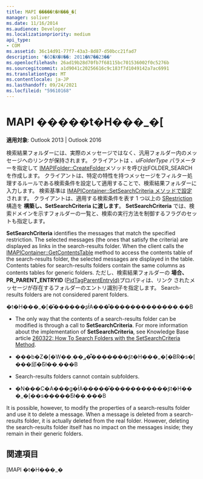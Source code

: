 ```yaml
---
title: MAPI �����t�H���_�[
manager: soliver
ms.date: 11/16/2014
ms.audience: Developer
ms.localizationpriority: medium
api_type:
- COM
ms.assetid: 36c14d91-77f7-43a3-8d87-d50bcc21fad7
description: '�ŏI�X�V��: 2011�N7��23��'
ms.openlocfilehash: 26ad19b28d70fb7f68115bc701536002f0c5276b
ms.sourcegitcommit: a1d9041c20256616c9c183f7d1049142a7ac6991
ms.translationtype: MT
ms.contentlocale: ja-JP
ms.lasthandoff: 09/24/2021
ms.locfileid: "59610168"
---
```

# <a name="mapi-search-folders"></a>MAPI �����t�H���_�[

  
  
**適用対象**: Outlook 2013 | Outlook 2016 
  
検索結果フォルダーには、実際のメッセージではなく、汎用フォルダー内のメッセージへのリンクが保持されます。 クライアントは _、ulFolderType_ パラメーターを指定して [IMAPIFolder::CreateFolder](imapifolder-createfolder.md)メソッドを呼び出FOLDER_SEARCHを作成します。 クライアントは、特定の特性を持つメッセージをフィルター処理するルールである検索条件を設定して適用することで、検索結果フォルダーに入力します。 検索基準は [IMAPIContainer::SetSearchCriteria メソッドで設定](imapicontainer-setsearchcriteria.md) されます。 クライアントは、適用する検索条件を表す 1 つ以上の [SRestriction](srestriction.md) 構造を **構築し、SetSearchCriteria に渡します**。 **SetSearchCriteria** では、検索ドメインを示すフォルダーの一覧と、検索の実行方法を制御するフラグのセットも指定します。 
  
 **SetSearchCriteria** identifies the messages that match the specified restriction. The selected messages (the ones that satisfy the criteria) are displayed as links in the search-results folder. When the client calls the [IMAPIContainer::GetContentsTable](imapicontainer-getcontentstable.md) method to access the contents table of the search-results folder, the selected messages are displayed in the table. Contents tables for search-results folders contain the same columns as contents tables for generic folders. ただし、検索結果フォルダーの **場合、PR_PARENT_ENTRYID** ([PidTagParentEntryId)](pidtagparententryid-canonical-property.md)プロパティは、リンク されたメッセージが存在するフォルダーのエントリ識別子を指定します。 Search-results folders are not considered parent folders.
  
�t�H���_�[�̌������ʂł́A���̐�������������܂��B
  
- The only way that the contents of a search-results folder can be modified is through a call to **SetSearchCriteria**. For more information about the implementation of **SetSearchCriteria**, see Knowledge Base article [260322: How To Search Folders with the SetSearchCriteria Method](https://go.microsoft.com/fwlink/?LinkId=123603).
    
- ���b�Z�[�W��ړ��܂��͌������ʂ̃t�H���_�[�ɃR�s�[���邱�Ƃ͂ł��܂���B
    
- Search-results folders cannot contain subfolders. 
    
- �N���C�A���g�ł́A�����̌�����������ʂ̃t�H���_�[��s�����Ƃ͂ł��܂���B
    
It is possible, however, to modify the properties of a search-results folder and use it to delete a message. When a message is deleted from a search-results folder, it is actually deleted from the real folder. However, deleting the search-results folder itself has no impact on the messages inside; they remain in their generic folders.
  
## <a name="see-also"></a>関連項目



[MAPI �t�H���_�[](mapi-folders.md)

